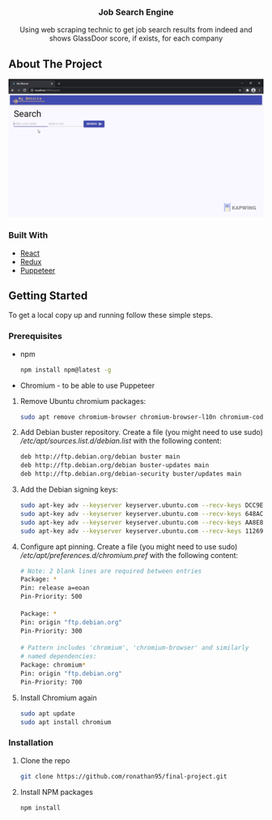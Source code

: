   <h3 align="center">Job Search Engine</h3>

  <p align="center">
    Using web scraping technic to get job search results from indeed and shows GlassDoor score, if exists, for each company</p>

<!-- ABOUT THE PROJECT -->

## About The Project

![project GIF](project-gif.gif)

### Built With

-   [React](https://reactjs.org/)
-   [Redux](https://redux.js.org/)
-   [Puppeteer](https://pptr.dev/)

<!-- GETTING STARTED -->

## Getting Started

To get a local copy up and running follow these simple steps.

### Prerequisites

-   npm

    ```sh
    npm install npm@latest -g
    ```

-   Chromium - to be able to use Puppeteer

1. Remove Ubuntu chromium packages:

    ```sh
    sudo apt remove chromium-browser chromium-browser-l10n chromium-codecs-ffmpeg-extra
    ```

2. Add Debian buster repository. Create a file (you might need to use sudo) _/etc/apt/sources.list.d/debian.list_ with the following content:

    ```sh
    deb http://ftp.debian.org/debian buster main
    deb http://ftp.debian.org/debian buster-updates main
    deb http://ftp.debian.org/debian-security buster/updates main
    ```

3. Add the Debian signing keys:

    ```sh
    sudo apt-key adv --keyserver keyserver.ubuntu.com --recv-keys DCC9EFBF77E11517
    sudo apt-key adv --keyserver keyserver.ubuntu.com --recv-keys 648ACFD622F3D138
    sudo apt-key adv --keyserver keyserver.ubuntu.com --recv-keys AA8E81B4331F7F50
    sudo apt-key adv --keyserver keyserver.ubuntu.com --recv-keys 112695A0E562B32A
    ```

4. Configure apt pinning. Create a file (you might need to use sudo) _/etc/apt/preferences.d/chromium.pref_ with the following content:

    ```sh
    # Note: 2 blank lines are required between entries
    Package: *
    Pin: release a=eoan
    Pin-Priority: 500

    Package: *
    Pin: origin "ftp.debian.org"
    Pin-Priority: 300

    # Pattern includes 'chromium', 'chromium-browser' and similarly
    # named dependencies:
    Package: chromium*
    Pin: origin "ftp.debian.org"
    Pin-Priority: 700
    ```

5. Install Chromium again

    ```sh
    sudo apt update
    sudo apt install chromium
    ```

### Installation

1. Clone the repo
    ```sh
    git clone https://github.com/ronathan95/final-project.git
    ```
2. Install NPM packages
    ```sh
    npm install
    ```
